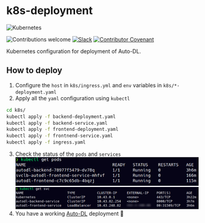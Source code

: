# k8s-deployment

<img alt="Kubernetes" src="https://img.shields.io/badge/kubernetes-%23326ce5.svg?style=for-the-badge&logo=kubernetes&logoColor=white"/>

![Contributions welcome](https://img.shields.io/badge/contributions-welcome-orange.svg)
[![Slack](https://img.shields.io/badge/Join%20Our%20Community-Slack-blue)](https://join.slack.com/t/autodl/shared_invite/zt-qagxiwub-ywRM_oBvvF~F7YNtlBqy_Q)
[![Contributor Covenant](https://img.shields.io/badge/Contributor%20Covenant-2.0-4baaaa.svg)](code_of_conduct.md)

Kubernetes configuration for deployment of Auto-DL.

## How to deploy

1. Configure the `host` in `k8s/ingress.yml` and `env` variables in `k8s/*-deployment.yaml`
2. Apply all the `yaml` configuration using `kubectl`
```sh
cd k8s/
kubectl apply -f backend-deployment.yaml
kubectl apply -f backend-service.yaml
kubectl apply -f frontend-deployment.yaml
kubectl apply -f frontnend-service.yaml
kubectl apply -f ingress.yaml
```
3. Check the status of the `pods` and `services`
![running pods](assets/pod.png)
![running services](assets/svc.png)
4. You have a working [Auto-DL](https://github.com/Auto-DL/Auto-DL) deployment :tada:
